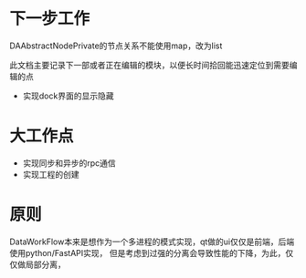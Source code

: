 ﻿# 下一步工作

DAAbstractNodePrivate的节点关系不能使用map，改为list

此文档主要记录下一部或者正在编辑的模块，以便长时间拾回能迅速定位到需要编辑的点

- 实现dock界面的显示隐藏

# 大工作点

- 实现同步和异步的rpc通信
- 实现工程的创建

# 原则

DataWorkFlow本来是想作为一个多进程的模式实现，qt做的ui仅仅是前端，后端使用python/FastAPI实现，
但是考虑到过强的分离会导致性能的下降，为此，仅仅做局部分离，
